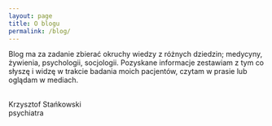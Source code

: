 ```yaml
---
layout: page
title: O blogu
permalink: /blog/
---
```


Blog ma za zadanie zbierać okruchy wiedzy z różnych dziedzin; medycyny, żywienia, psychologii, socjologii.
Pozyskane informacje zestawiam z tym co słyszę i widzę w trakcie badania moich pacjentów, czytam w prasie lub oglądam w mediach.

<br>
Krzysztof Stańkowski<br>
psychiatra
